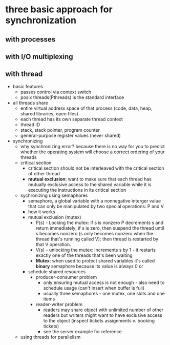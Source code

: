 # three basic approach for synchronization
  ## with processes
  ## with I/O multiplexing
  
  ## with thread
- basic features
  - passes control via context switch
  - posix threads(Pthreads) is the standard interface
- all threads share
  - entire virtual address space of that process (code, data, heap, shared libraries, open files)
  - each thread has its own separate thread context
  - thread ID
  - stack, stack pointer, program counter
  - general-purpose register values (never shared)
- synchronizing 
  - why synchronizing error? because there is no way for you to predict whether the operating system will choose a correct ordering of your threads
  - critical section
    - critical section should not be interleaved with the critical section of other thread
    - **mutual exclusion**: want to make sure that each thread has mutually exclusive access to the shared variable while it is executing the instructions in its critical section
  - sychronizing using semaphores
    - semaphore, a global variable with a nonnegative interger value that can only be manipulated by two special operations: P and V
    - how it works
    - mutual exclusion (mutex)
      - P(s) - Locking the mutex: if s is nonzero P decrements s and return immediately; if s is zero, then suspend the thread until s becomes nonzero (s only becomes nonzero when the thread that's running called V); then thread is restarted by that V operation.
      - V(s) - unlocking the mutex: increments s by 1 - it restarts exactly one of the threads that's been waiting
      - **Mutex**: when used to protect shared variables it's called **binary** semaphore because its value is always 0 or 
    - schedule shared resources
      - producer-consumer problem
        - only ensuring mutual access is not enough - also need to schedule usage (can't insert when buffer is full)
        - usually three semaphores - one mutex, one slots and one items
      - reader-writer problem
        - readers may share object with unlimited number of other readers but writers might want to have exclusive access to the object (inspect tickets assignments v. booking tickets)
        - see the server example for reference
  - using threads for parallelism
